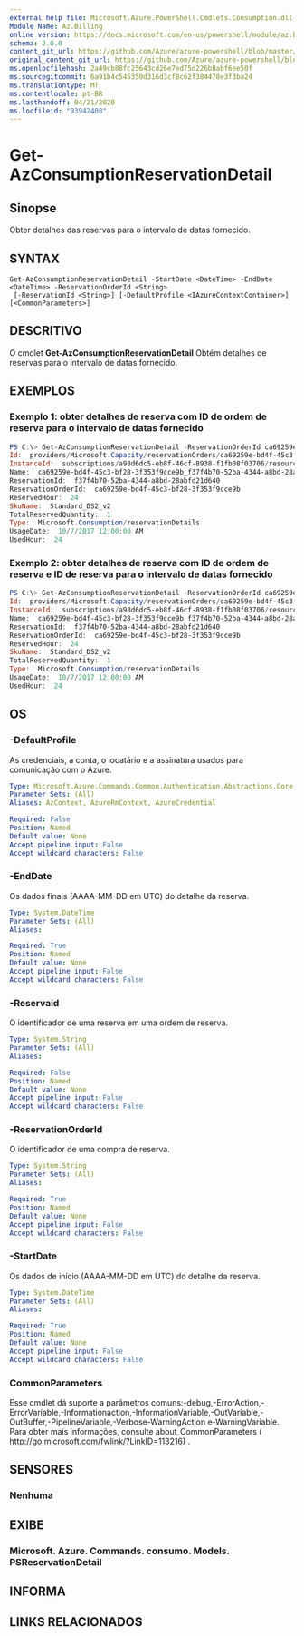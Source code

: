 ```yaml
---
external help file: Microsoft.Azure.PowerShell.Cmdlets.Consumption.dll-Help.xml
Module Name: Az.Billing
online version: https://docs.microsoft.com/en-us/powershell/module/az.billing/get-azconsumptionreservationdetail
schema: 2.0.0
content_git_url: https://github.com/Azure/azure-powershell/blob/master/src/Billing/Billing/help/Get-AzConsumptionReservationDetail.md
original_content_git_url: https://github.com/Azure/azure-powershell/blob/master/src/Billing/Billing/help/Get-AzConsumptionReservationDetail.md
ms.openlocfilehash: 2a49cb88fc25643cd26e7ed75d226b8abf6ee50f
ms.sourcegitcommit: 6a91b4c545350d316d3cf8c62f384478e3f3ba24
ms.translationtype: MT
ms.contentlocale: pt-BR
ms.lasthandoff: 04/21/2020
ms.locfileid: "93942408"
---
```

# Get-AzConsumptionReservationDetail

## Sinopse
Obter detalhes das reservas para o intervalo de datas fornecido.

## SYNTAX

```
Get-AzConsumptionReservationDetail -StartDate <DateTime> -EndDate <DateTime> -ReservationOrderId <String>
 [-ReservationId <String>] [-DefaultProfile <IAzureContextContainer>] [<CommonParameters>]
```

## DESCRITIVO
O cmdlet **Get-AzConsumptionReservationDetail** Obtém detalhes de reservas para o intervalo de datas fornecido.

## EXEMPLOS

### Exemplo 1: obter detalhes de reserva com ID de ordem de reserva para o intervalo de datas fornecido
```powershell
PS C:\> Get-AzConsumptionReservationDetail -ReservationOrderId ca69259e-bd4f-45c3-bf28-3f353f9cce9b -StartDate 2017-10-01 -EndDate 2017-12-07
Id:  providers/Microsoft.Capacity/reservationOrders/ca69259e-bd4f-45c3-bf28-3f353f9cce9b/reservations/f37f4b70-52ba-4344-a8bd-28abfd21d640providers/Microsoft.Consumption/reservationDetails/20171007
InstanceId:  subscriptions/a98d6dc5-eb8f-46cf-8938-f1fb08f03706/resourcegroups/testrg/providers/microsoft.compute/virtualmachines/std2swindows
Name:  ca69259e-bd4f-45c3-bf28-3f353f9cce9b_f37f4b70-52ba-4344-a8bd-28abfd21d640_20171007
ReservationId:  f37f4b70-52ba-4344-a8bd-28abfd21d640
ReservationOrderId:  ca69259e-bd4f-45c3-bf28-3f353f9cce9b
ReservedHour:  24
SkuName:  Standard_DS2_v2
TotalReservedQuantity:  1
Type:  Microsoft.Consumption/reservationDetails
UsageDate:  10/7/2017 12:00:00 AM
UsedHour:  24
```

### Exemplo 2: obter detalhes de reserva com ID de ordem de reserva e ID de reserva para o intervalo de datas fornecido
```powershell
PS C:\> Get-AzConsumptionReservationDetail -ReservationOrderId ca69259e-bd4f-45c3-bf28-3f353f9cce9b -ReservationId f37f4b70-52ba-4344-a8bd-28abfd21d640 -StartDate 2017-10-01 -EndDate 2017-12-07
Id:  providers/Microsoft.Capacity/reservationOrders/ca69259e-bd4f-45c3-bf28-3f353f9cce9b/reservations/f37f4b70-52ba-4344-a8bd-28abfd21d640providers/Microsoft.Consumption/reservationDetails/20171007
InstanceId:  subscriptions/a98d6dc5-eb8f-46cf-8938-f1fb08f03706/resourcegroups/testrg/providers/microsoft.compute/virtualmachines/std2swindows
Name:  ca69259e-bd4f-45c3-bf28-3f353f9cce9b_f37f4b70-52ba-4344-a8bd-28abfd21d640_20171007
ReservationId:  f37f4b70-52ba-4344-a8bd-28abfd21d640
ReservationOrderId:  ca69259e-bd4f-45c3-bf28-3f353f9cce9b
ReservedHour:  24
SkuName:  Standard_DS2_v2
TotalReservedQuantity:  1
Type:  Microsoft.Consumption/reservationDetails
UsageDate:  10/7/2017 12:00:00 AM
UsedHour:  24
```

## OS

### -DefaultProfile
As credenciais, a conta, o locatário e a assinatura usados para comunicação com o Azure.

```yaml
Type: Microsoft.Azure.Commands.Common.Authentication.Abstractions.Core.IAzureContextContainer
Parameter Sets: (All)
Aliases: AzContext, AzureRmContext, AzureCredential

Required: False
Position: Named
Default value: None
Accept pipeline input: False
Accept wildcard characters: False
```

### -EndDate
Os dados finais (AAAA-MM-DD em UTC) do detalhe da reserva.

```yaml
Type: System.DateTime
Parameter Sets: (All)
Aliases:

Required: True
Position: Named
Default value: None
Accept pipeline input: False
Accept wildcard characters: False
```

### -Reservaid
O identificador de uma reserva em uma ordem de reserva.

```yaml
Type: System.String
Parameter Sets: (All)
Aliases:

Required: False
Position: Named
Default value: None
Accept pipeline input: False
Accept wildcard characters: False
```

### -ReservationOrderId
O identificador de uma compra de reserva.

```yaml
Type: System.String
Parameter Sets: (All)
Aliases:

Required: True
Position: Named
Default value: None
Accept pipeline input: False
Accept wildcard characters: False
```

### -StartDate
Os dados de início (AAAA-MM-DD em UTC) do detalhe da reserva.

```yaml
Type: System.DateTime
Parameter Sets: (All)
Aliases:

Required: True
Position: Named
Default value: None
Accept pipeline input: False
Accept wildcard characters: False
```

### CommonParameters
Esse cmdlet dá suporte a parâmetros comuns:-debug,-ErrorAction,-ErrorVariable,-Informationaction,-InformationVariable,-OutVariable,-OutBuffer,-PipelineVariable,-Verbose-WarningAction e-WarningVariable. Para obter mais informações, consulte about_CommonParameters ( http://go.microsoft.com/fwlink/?LinkID=113216) .

## SENSORES

### Nenhuma

## EXIBE

### Microsoft. Azure. Commands. consumo. Models. PSReservationDetail

## INFORMA

## LINKS RELACIONADOS
